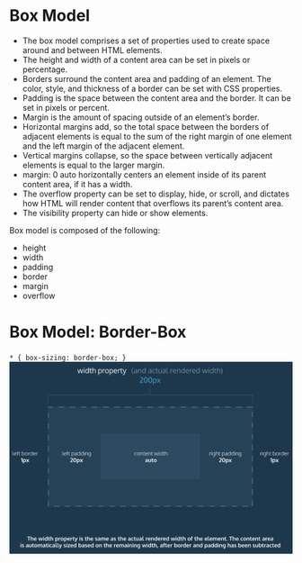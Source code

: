 # Box Model

- The box model comprises a set of properties used to create space around and between HTML elements.
- The height and width of a content area can be set in pixels or percentage.
- Borders surround the content area and padding of an element. The color, style, and thickness of a border can be set with CSS properties.
- Padding is the space between the content area and the border. It can be set in pixels or percent.
- Margin is the amount of spacing outside of an element’s border.
- Horizontal margins add, so the total space between the borders of adjacent elements is equal to the sum of the right margin of one element and the left margin of the adjacent element.
- Vertical margins collapse, so the space between vertically adjacent elements is equal to the larger margin.
- margin: 0 auto horizontally centers an element inside of its parent content area, if it has a width.
- The overflow property can be set to display, hide, or scroll, and dictates how HTML will render content that overflows its parent’s content area.
- The visibility property can hide or show elements.



Box model is composed of the following:
- height
- width
- padding
- border
- margin
- overflow


# Box Model: Border-Box

`* {
  box-sizing: border-box;
}`
![alt text](border-box.jpg)
